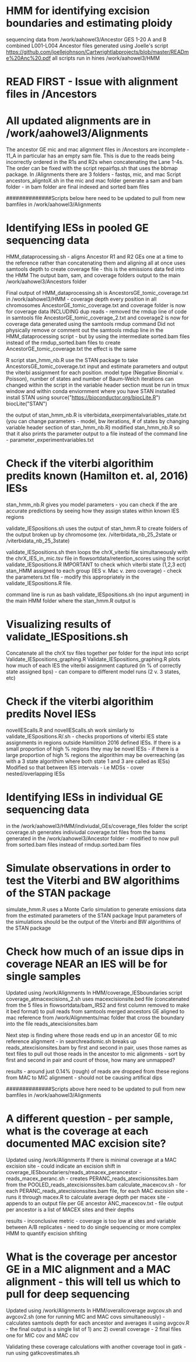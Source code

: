 # HMM for identifying excision boundaries and estimating ploidy
sequencing data from /work/aahowel3/Ancestor GES 1-20 A and B combined L001-L004 Ancestor files generated using Joelle's script
https://github.com/joellejohnson/Cartwrightlabprojects/blob/master/READme%20Anc%20.pdf 
all scripts run in hines /work/aahowel3/HMM

# READ FIRST - Issue with alignment files in /Ancestors
# All updated alignments are in /work/aahowel3/Alignments 
The ancestor GE mic and mac alignment files in /Ancestors are incomplete - 11_A in particular has an empty sam file. This is due to the reads being incorrectly ordered in the R1s and R2s when concatenating the Lane 1-4s. The order can be fixed with the script repairfqs.sh that uses the bbmap package.
In /Alignments there are 3 folders - fastqs, mic, and mac 
Script ancestors_aligntoX.sh in the mic and mac folder generate a sam and bam folder - in bam folder are final indexed and sorted bam files 

##############Scripts below here need to be updated to pull from new bamfiles in /work/aahowel3/Alignments 
# Identifying IESs in pooled GE sequencing data 
HMM_dataprocessing.sh - aligns Ancestor R1 and R2 GEs one at a time to the reference rather than concatenating them and aligning all at once
uses samtools depth to create coverage file - this is the emissions data fed into the HMM
The output bam, sam, and coverage folders output to the main /work/aahowel3/Ancestors folder 

Final output of HMM_dataprocessing.sh is AncestorsGE_tomic_coverage.txt in /work/aahowel3/HMM - coverage depth every position in all chromosomes 
AncestorGE_tomic_coverage.txt and coverage folder is now for coverage data INCLUDING dup reads - removed the rmdup line of code in samtools file
AncestorGE_tomic_coverage_2.txt and coverage2 is now for coverage data generated using the samtools rmdup command 
Did not physically remove or comment out the samtools rmdup line in the HMM_dataprocessing script - but by using the intermediate sorted.bam files instead of the rmdup_sorted.bam files to create AncestorGE_tomic_coverage.txt the effect is the same 

R script stan_hmm_nb.R use the STAN package to take AncestorsGE_tomic_coverage.txt input and estimate parameters and output the viterbi assignment for each position. 
model type (Negative Binomial v. Poisson), number of states and number of Baum-Welch iterations can changed within the script in the variable header section 
must be run in tmux window and within conda enviornment where you have STAN installed 
install STAN using 
source("https://bioconductor.org/biocLite.R")
biocLite("STAN")

the output of stan_hmm_nb.R is viterbidata_exerpimentalvariables_state.txt (you can change parameters - model, bw iterations, # of states by changing variable header section of stan_hmm_nb.R) 
modified stan_hmm_nb.R so that it also prints the parameter output to a file instead of the command line - parameter_experimentvariables.txt


# Check if the viterbi algorithim predits known (Hamilton et. al, 2016) IESs 
stan_hmm_nb.R gives you model parameters - you can check if the are accurate predictions by seeing how they assign states within known IES regions 

validate_IESpositions.sh uses the output of stan_hmm.R to create folders of the output broken up by chromosome (ex. /viterbidata_nb_25_2state or /viterbidata_nb_25_3state)

validate_IESpositions.sh then loops the chrX_viterbi file simultaneously with the chrX_IES_in_mic.tsv file in flowsortdata/retention_scores using the script validate_IESpositions.R 
IMPORTANT to check which viterbi state (1,2,3 ect) stan_HMM assigned to each group (IES v. Mac v. zero coverage) - check the parameters.txt file - modify this appropriately in the validate_IESpositions.R file. 

command line is run as bash validate_IESpositions.sh (no input argument) in the main HMM folder where the stan_hmm.R output is 

# Visualizing results of validate_IESpositions.sh 
Concatenate all the chrX tsv files together per folder for the input into script Validate_IESpositions_graphing.R
Validate_IESpositions_graphing.R plots how much of each IES the viterbi assignment captured (in % of correctly state assigned bps) - can compare to different model runs (2 v. 3 states, etc) 

# Check if the viterbi algorithim predits Novel IESs 
novelIEScalls.R and novelIEScalls.sh work similarly to validate_IESpositions.R/.sh - checks proportions of viterbi IES state assignments in regions outside Hamilition 2016 defined IESs. 
If there is a small proportion of high % regions they may be novel IESs - if there is a large proportion of high % regions the algorithim may be overreaching (as with a 3 state algorithim where both state 1 and 3 are called as IESs) 
Modified so that between IES intervals - i.e MDSs - cover nested/overlapping IESs 


# Identifying IESs in individual GE sequencing data 
in the /work/aahowel3/HMM/indiviudal_GEs/coverage_files folder the script coverage.sh generates indiviudal coverage.txt files from the bams generated in the /work/aahowel3/Ancestor folder - modified to now pull from sorted.bam files instead of rmdup.sorted.bam files

# Simulate observations in order to test the Viterbi and BW algorithims of the STAN package
simulate_hmm.R uses a Monte Carlo simulation to generate emissions data from the estimated parameters of the STAN package 
Input parameters of the simulations should be the output of the Viterbi and BW algorithims of the STAN package

# Check how much of an issue dips in coverage NEAR an IES will be for single samples
Updated using /work/Alignments
In HMM/coverage_IESboundaries script coverage_atmacexcisions_2.sh uses macexcisionsite.bed file (concatenated from the 5 files in flowsortdata/bam_IRS2 and first column removed to make it bed format) to pull reads from samtools merged ancestors GE aligned to mac reference from /work/Alignments/mac folder that cross the boundary into the file reads_atexcisionsites.bam 

Next step is finding where those reads end up in an ancestor GE to mic reference alignment - in searchreadsmic.sh breaks up reads_atexcisionsites.bam by first and second in pair, uses those names as text files to pull out those reads in the ancestor to mic alignments - sort by first and second in pair and count of those, how many are unmapped?

results - around just 0.14% (rough) of reads are dropped from these regions from MAC to MIC alignment - should not be causing artifical dips 

##############Scripts above here need to be updated to pull from new bamfiles in /work/aahowel3/Alignments 

# A different question - per sample, what is the coverage at each documented MAC excision site? 
Updated using /work/Alignments
If there is minimal coverage at a MAC excision site - could indicate an excision shift 
in coverage_IESboundariers/reads_atmacex_perancestor - reads_macex_peranc.sh - creates PERANC_reads_atexcisionssites.bam from the POOLED_reads_atexcisionssites.bam
calculate_macexcov.sh - for each PERANC_reads_atexcisionssites.bam file, for each MAC excision site - runs it through macex.R to calculate average depth per macex site - appends to an output file per GE ancestor ANC_macexcov.txt - file output per ancestor is a list of MACEX sites and their depths 

results - inconclusive metric - coverage is too low at sites and variable between A/B replicates - need to do single sequencing or more complex HMM to quantify excision shfiting

# What is the coverage per ancestor GE in a MIC alignment and a MAC alignment - this will tell us which to pull for deep sequencing  
Updated using /work/Alignments
In HMM/overallcoverage avgcov.sh and avgcov2.sh (one for running MIC and MAC covs simultaneously) - calculates samtools depth for each ancestor and averages it using avgcov.R - the final output is a single list of 1) anc 2) overall coverage - 2 final files one for MIC cov and MAC cov 

Validating these coverage calculations with another coverage tool in gatk - run using gatkcovestimates.sh 
